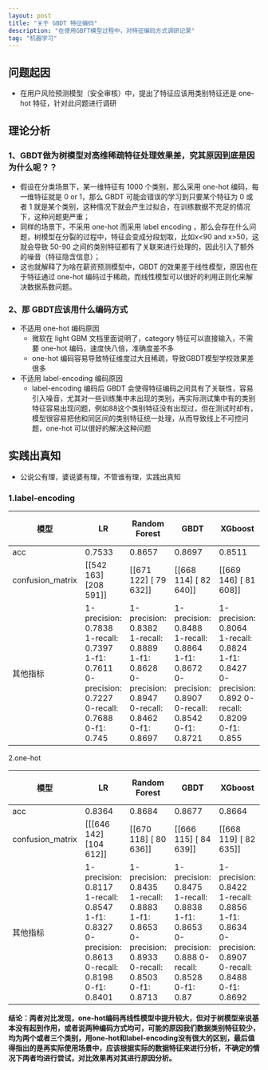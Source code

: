 ```yaml
---
layout: post
title: "关于 GBDT 特征编码"
description: "在使用GBFT模型过程中，对特征编码方式调研记录"
tag: "机器学习"
---
```




## 问题起因

- 在用户风险预测模型（安全审核）中，提出了特征应该用类别特征还是 one-hot 特征，针对此问题进行调研

## 理论分析

### 1、GBDT做为树模型对高维稀疏特征处理效果差，究其原因到底是因为什么呢？？

- 假设在分类场景下，某一维特征有 1000 个类别，那么采用 one-hot 编码，每一维特征就是 0 or 1，那么 GBDT 可能会错误的学习到只要某个特征为 0 或者 1 就是某个类别，这种情况下就会产生过拟合，在训练数据不充足的情况下，这种问题更严重；
- 同样的场景下，不采用 one-hot 而采用 label encoding ，那么会存在什么问题，树模型在分裂的过程中，特征会变成分段划取，比如x<90 and x>50，这就会导致 50-90 之间的类别特征都有了关联来进行处理的，因此引入了额外的噪音（特征隐含信息）；
- 这也就解释了为啥在薪资预测模型中，GBDT 的效果差于线性模型，原因也在于特征通过 one-hot 编码过于稀疏，而线性模型可以很好的利用正则化来解决数据系数问题。

### 2、那 GBDT应该用什么编码方式

- 不适用 one-hot 编码原因
  - 微软在 light GBM 文档里面说明了，category 特征可以直接输入，不需要 one-hot 编码，速度快八倍，准确度差不多
  - one-hot 编码容易导致特征维度过大且稀疏，导致GBDT模型学校效果差很多
- 不适用 label-encoding 编码原因
  - label-encoding 编码后 GBDT 会使得特征编码之间具有了关联性，容易引入噪音，尤其对一些训练集中未出现的类别，再实际测试集中有的类别特征容易出现问题，例如88这个类别特征没有出现过，但在测试时却有，模型很容易把他和同区间的类别特征统一处理，从而导致线上不可控问题，one-hot 可以很好的解决这种问题

## 实践出真知

- 公说公有理，婆说婆有理，不管谁有理，实践出真知

### 1.label-encoding

| 模型             | LR                                                           | Random Forest                                                | GBDT                                                         | XGboost                                                      | GradientBoosting + LogisticRegression                        | lightgbm                                                     |
| ---------------- | ------------------------------------------------------------ | ------------------------------------------------------------ | ------------------------------------------------------------ | ------------------------------------------------------------ | ------------------------------------------------------------ | ------------------------------------------------------------ |
| acc              | 0.7533                                                       | 0.8657                                                       | 0.8697                                                       | 0.8511                                                       | 0.8703                                                       | 0.8710                                                       |
| confusion_matrix | [[542 163] [208 591]]                                        | [[671 122] [ 79 632]]                                        | [[668 114] [ 82 640]]                                        | [[669 146] [ 81 608]]                                        | [[660 105] [ 90 649]]                                        | [[662 106] [ 88 648]]                                        |
| 其他指标         | 1-precision: 0.7838 1-recall: 0.7397 1-f1: 0.7611 0-precision: 0.7227 0-recall: 0.7688 0-f1: 0.745 | 1-precision: 0.8382 1-recall: 0.8889 1-f1: 0.8628 0-precision: 0.8947 0-recall: 0.8462 0-f1: 0.8697 | 1-precision: 0.8488 1-recall: 0.8864 1-f1: 0.8672 0-precision: 0.8907 0-recall: 0.8542 0-f1: 0.8721 | 1-precision: 0.8064 1-recall: 0.8824 1-f1: 0.8427 0-precision: 0.892 0-recall: 0.8209 0-f1: 0.855 | 1-precision: 0.8607 1-recall: 0.8782 1-f1: 0.8694 0-precision: 0.88 0-recall: 0.8627 0-f1: 0.8713 | 1-precision: 0.8594 1-recall: 0.8804 1-f1: 0.8698 0-precision: 0.8827 0-recall: 0.862 0-f1: 0.8722 |

2.one-hot

| 模型             | LR                                                           | Random Forest                                                | GBDT                                                         | XGboost                                                      | GradientBoosting + LogisticRegression                        | lightgbm                                                     |
| ---------------- | ------------------------------------------------------------ | ------------------------------------------------------------ | ------------------------------------------------------------ | ------------------------------------------------------------ | ------------------------------------------------------------ | ------------------------------------------------------------ |
| acc              | 0.8364                                                       | 0.8684                                                       | 0.8677                                                       | 0.8664                                                       | 0.8703                                                       | 0.8690                                                       |
| confusion_matrix | [[[646 142] [104 612]]                                       | [[670 118] [ 80 636]]                                        | [[666 115] [ 84 639]]                                        | [[668 119] [ 82 635]]                                        | [[659 104] [ 91 650]]                                        | [[655 102] [ 95 652]]                                        |
| 其他指标         | 1-precision: 0.8117 1-recall: 0.8547 1-f1: 0.8327 0-precision: 0.8613 0-recall: 0.8198 0-f1: 0.8401 | 1-precision: 0.8435 1-recall: 0.8883 1-f1: 0.8653 0-precision: 0.8933 0-recall: 0.8503 0-f1: 0.8713 | 1-precision: 0.8475 1-recall: 0.8838 1-f1: 0.8653 0-precision: 0.888 0-recall: 0.8528 0-f1: 0.87 | 1-precision: 0.8422 1-recall: 0.8856 1-f1: 0.8634 0-precision: 0.8907 0-recall: 0.8488 0-f1: 0.8692 | 1-precision: 0.8621 1-recall: 0.8772 1-f1: 0.8696 0-precision: 0.8787 0-recall: 0.8637 0-f1: 0.8711 | 1-precision: 0.8647 1-recall: 0.8728 1-f1: 0.8688 0-precision: 0.8733 0-recall: 0.8653 0-f1: 0.8693 |

**结论：两者对比发现，one-hot编码再线性模型中提升较大，但对于树模型来说基本没有起到作用，或者说两种编码方式均可，可能的原因我们数据类别特征较少，均为两个或者三个类别，用one-hot和label-encoding没有很大的区别，最后值得指出的是再实际使用场景中，应该根据实际的数据特征来进行分析，不确定的情况下两者均进行尝试，对比效果再对其进行原因分析。**